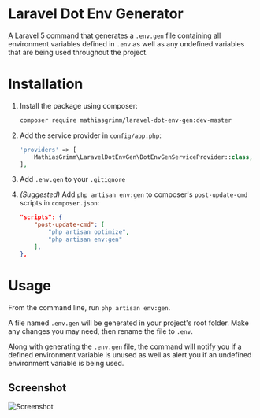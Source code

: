 # Laravel Dot Env Generator

A Laravel 5 command that generates a `.env.gen` file containing all environment
variables defined in `.env` as well as any undefined variables that are being
used throughout the project.

# Installation

1. Install the package using composer:

    ```bash
    composer require mathiasgrimm/laravel-dot-env-gen:dev-master
    ```

2. Add the service provider in `config/app.php`:

    ```php
    'providers' => [
        MathiasGrimm\LaravelDotEnvGen\DotEnvGenServiceProvider::class,
    ],
    ```

3. Add `.env.gen` to your `.gitignore`

4. *(Suggested)* Add `php artisan env:gen` to composer's `post-update-cmd` scripts in `composer.json`:

    ```json
    "scripts": {
        "post-update-cmd": [
            "php artisan optimize",
            "php artisan env:gen"
        ],
    },
    ```

# Usage

From the command line, run `php artisan env:gen`.

A file named `.env.gen` will be generated in your project's root folder. Make any
changes you may need, then rename the file to `.env`.

Along with generating the `.env.gen` file, the command will notify you if a
defined environment variable is unused as well as alert you if an undefined
environment variable is being used.

## Screenshot

![Screenshot](screenshot.png)
